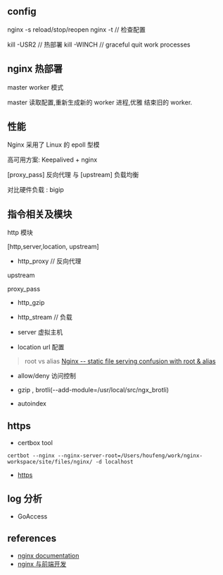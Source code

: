 
## config

nginx -s reload/stop/reopen
nginx -t  // 检查配置

kill -USR2 <nginx master pid> // 热部署
kill -WINCH <nginx old master pid> // graceful quit work processes

## nginx 热部署

master worker 模式

master 读取配置,重新生成新的 worker 进程,优雅 结束旧的 worker.

## 性能

Nginx 采用了 Linux 的 epoll 型模


高可用方案: Keepalived + nginx


[proxy_pass] 反向代理 与  [upstream] 负载均衡

对比硬件负载 : bigip


## 指令相关及模块


http 模块

[http,server,location, upstream]

- http_proxy // 反向代理

upstream

proxy_pass


- http_gzip

- http_stream // 负载
- server 虚拟主机

- location url 配置

> root vs alias [Nginx -- static file serving confusion with root &amp; alias](https://stackoverflow.com/questions/10631933/nginx-static-file-serving-confusion-with-root-alias)


- allow/deny 访问控制

- gzip , brotli(--add-module=/usr/local/src/ngx_brotli)

- autoindex


## https

- certbox tool

`certbot --nginx --nginx-server-root=/Users/houfeng/work/nginx-workspace/site/files/nginx/ -d localhost`


- [https](./https.md)

## log 分析

- GoAccess

## references

- [nginx documentation](http://nginx.org/en/docs/)
- [nginx 与前端开发](https://juejin.im/post/5bacbd395188255c8d0fd4b2?utm_medium=fe&utm_source=weixinqun)